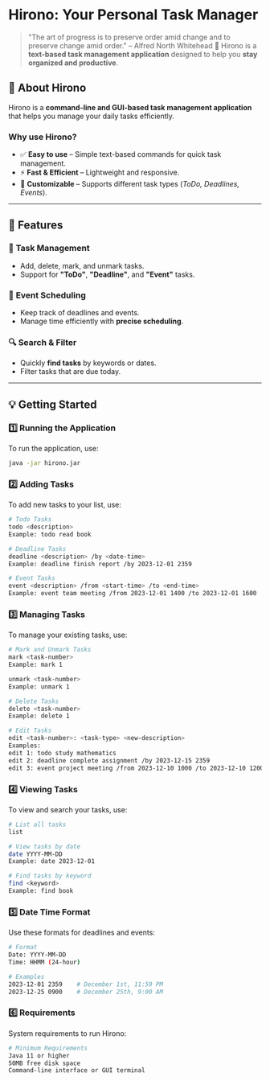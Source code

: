 # Hirono: Your Personal Task Manager
> "The art of progress is to preserve order amid change and to preserve change amid order." – Alfred North Whitehead 🧠
Hirono is a **text-based task management application** designed to help you **stay organized and productive**.
## 📌 About Hirono
Hirono is a **command-line and GUI-based task management application** that helps you manage your daily tasks efficiently.
### Why use Hirono?
- ✅ **Easy to use** – Simple text-based commands for quick task management.
- ⚡ **Fast & Efficient** – Lightweight and responsive.
- 🔧 **Customizable** – Supports different task types (*ToDo, Deadlines, Events*).
---
## 🚀 Features
### 📝 **Task Management**
- Add, delete, mark, and unmark tasks.
- Support for **"ToDo"**, **"Deadline"**, and **"Event"** tasks.
### 📅 **Event Scheduling**
- Keep track of deadlines and events.
- Manage time efficiently with **precise scheduling**.
### 🔍 **Search & Filter**
- Quickly **find tasks** by keywords or dates.
- Filter tasks that are due today.
---
## 💡 Getting Started
### 1️⃣ **Running the Application**
To run the application, use:
```sh
java -jar hirono.jar
```
### 2️⃣ **Adding Tasks**
To add new tasks to your list, use:
```sh
# Todo Tasks
todo <description>
Example: todo read book

# Deadline Tasks
deadline <description> /by <date-time>
Example: deadline finish report /by 2023-12-01 2359

# Event Tasks
event <description> /from <start-time> /to <end-time>
Example: event team meeting /from 2023-12-01 1400 /to 2023-12-01 1600
```
### 3️⃣ **Managing Tasks**
To manage your existing tasks, use:
```sh
# Mark and Unmark Tasks
mark <task-number>
Example: mark 1

unmark <task-number>
Example: unmark 1

# Delete Tasks
delete <task-number>
Example: delete 1

# Edit Tasks
edit <task-number>: <task-type> <new-description>
Examples:
edit 1: todo study mathematics
edit 2: deadline complete assignment /by 2023-12-15 2359
edit 3: event project meeting /from 2023-12-10 1000 /to 2023-12-10 1200
```
### 4️⃣ **Viewing Tasks**
To view and search your tasks, use:
```sh
# List all tasks
list

# View tasks by date
date YYYY-MM-DD
Example: date 2023-12-01

# Find tasks by keyword
find <keyword>
Example: find book
```
### 5️⃣ **Date Time Format**
Use these formats for deadlines and events:
```sh
# Format
Date: YYYY-MM-DD
Time: HHMM (24-hour)

# Examples
2023-12-01 2359    # December 1st, 11:59 PM
2023-12-25 0900    # December 25th, 9:00 AM
```
### 6️⃣ **Requirements**
System requirements to run Hirono:
```sh
# Minimum Requirements
Java 11 or higher
50MB free disk space
Command-line interface or GUI terminal
```
